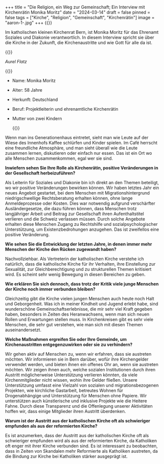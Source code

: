 +++
title = "Die Religion, ein Weg zur Gemeinschaft; Ein Interview mit Kirchenrätin  Monika Moritz"
date = "2024-03-14"
draft = false
pinned = false
tags = ["Kirche", "Religion", "Gemeinschaft", "Kirchenrätin"]
image = "aaron-1-.jpg"
+++
{{<lead>}}

Im katholischen kleinen Kirchenrat Bern, ist Monika Moritz für das Ehrenamt Soziales und Diakonie verantwortlich. In diesem Interview spricht sie über die Kirche in der Zukunft, die Kirchenaustritte und wie Gott für alle da ist.

{{</lead>}}

*Aurel Flatz*

{{<box>}}

* Name: Monika Moritz
* Alter: 58 Jahre
* Herkunft: Deutschland
* Beruf: Projektleiterin und ehrenamtliche Kirchenrätin
* Mutter von zwei Kindern

  {{</box>}}

Wenn man ins Generationenhaus eintretet, sieht man wie Leute auf der Wiese des Innenhofs Kaffee schlürfen und Kinder spielen. Im Café herrscht eine freundliche Atmosphäre, und man sieht überall wie die Leute zusammen lernen, diskutieren oder einfach nur essen. Das ist ein Ort wo alle Menschen zusammenkommen, egal wer sie sind.


**Inwiefern sehen Sie Ihre Rolle als Kirchenrätin, positive Veränderungen in der Gesellschaft herbeizuführen?**

Als Leiterin für Soziales und Diakonie bin ich direkt an den Themen beteiligt, wo wir positive Veränderungen bewirken können. Wir haben letztes Jahr ein neues Angebot gestartet, bei dem Menschen mit Migrationshintergrund niedrigschwellige Rechtsberatung erhalten können, ohne lange Anmeldeprozesse oder Kosten. Dies war notwendig aufgrund verschärfter Ausländergesetze, die dazu führen können, dass Menschen trotz langjähriger Arbeit und Beitrag zur Gesellschaft ihren Aufenthaltstitel verlieren und die Schweiz verlassen müssen. Durch solche Angebote erhalten diese Menschen Zugang zu Rechtshilfe und sozialpsychologischer Unterstützung, um Existenzbedrohungen anzugehen. Das ist zweifellos eine positive Veränderung.


**Wie sehen Sie die Entwicklung der letzten Jahre, in denen immer mehr Menschen der Kirche den Rücken zugewandt haben?**

Nachvollziehbar. Als Vertreterin der katholischen Kirche verstehe ich natürlich, dass die katholische Kirche für ihr Verhalten, ihre Einstellung zur Sexualität, zur Gleichberechtigung und zu strukturellen Themen kritisiert wird. Es scheint sehr wenig Bewegung in diesen Bereichen zu geben.


**Wie erklären Sie sich dennoch, dass trotz der Kritik viele junge Menschen der Kirche noch immer verbunden bleiben?**

Gleichzeitig gibt die Kirche vielen jungen Menschen auch heute noch Halt und Geborgenheit. Was ich in meiner Kindheit und Jugend erlebt habe, sind wunderschöne Gemeinschaftserlebnisse, die mir sehr viel Kraft gegeben haben, besonders in Zeiten des Heranwachsens, wenn man sich neuen Rollen und Erwartungen stellen muss. In Kirchenkreisen gibt es sehr viele Menschen, die sehr gut verstehen, wie man sich mit diesen Themen auseinandersetzt.


**Welche Maßnahmen ergreifen Sie oder Ihre Gemeinde, um Kirchenaustritten entgegenzuwirken oder sie zu verhindern?**

Wir gehen aktiv auf Menschen zu, wenn wir erfahren, dass sie austreten möchten. Wir informieren sie in Bern darüber, wofür ihre Kirchengelder verwendet werden, und bieten ihnen ein offenes Ohr an, wenn sie austreten möchten. Wir zeigen ihnen auch, welche sozialen Institutionen durch ihren Austritt möglicherweise Unterstützung verlieren könnten, da viele Kirchenmitglieder nicht wissen, wohin ihre Gelder fließen. Unsere Unterstützung umfasst eine Vielzahl von sozialen und migrationsbezogenen Projekten, wie kirchliche Gastarbeit, betreutes Wohnen für Drogenabhängige und Unterstützung für Menschen ohne Papiere. Wir unterstützen auch künstlerische und inklusive Projekte wie die Heitere Fahne. Durch diese Transparenz und die Offenlegung unserer Aktivitäten hoffen wir, dass einige Mitglieder ihren Austritt überdenken.


**Warum ist der Austritt aus der katholischen Kirche oft als schwieriger empfunden als aus der reformierten Kirche?**

Es ist anzumerken, dass der Austritt aus der katholischen Kirche oft als schwieriger empfunden wird als aus der reformierten Kirche, da Katholiken oft enger mit ihrer Kirche verbunden sind. Es ist interessant zu beobachten, dass in Zeiten von Skandalen mehr Reformierte als Katholiken austreten, da die Bindung zur Kirche bei Katholiken stärker ausgeprägt ist.